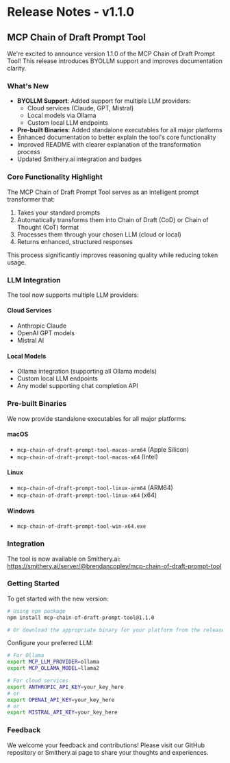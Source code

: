 # Release Notes - v1.1.0

## MCP Chain of Draft Prompt Tool

We're excited to announce version 1.1.0 of the MCP Chain of Draft Prompt Tool! This release introduces BYOLLM support and improves documentation clarity.

### What's New

- **BYOLLM Support**: Added support for multiple LLM providers:
  - Cloud services (Claude, GPT, Mistral)
  - Local models via Ollama
  - Custom local LLM endpoints
- **Pre-built Binaries**: Added standalone executables for all major platforms
- Enhanced documentation to better explain the tool's core functionality
- Improved README with clearer explanation of the transformation process
- Updated Smithery.ai integration and badges

### Core Functionality Highlight

The MCP Chain of Draft Prompt Tool serves as an intelligent prompt transformer that:

1. Takes your standard prompts
2. Automatically transforms them into Chain of Draft (CoD) or Chain of Thought (CoT) format
3. Processes them through your chosen LLM (cloud or local)
4. Returns enhanced, structured responses

This process significantly improves reasoning quality while reducing token usage.

### LLM Integration

The tool now supports multiple LLM providers:

#### Cloud Services
- Anthropic Claude
- OpenAI GPT models
- Mistral AI

#### Local Models
- Ollama integration (supporting all Ollama models)
- Custom local LLM endpoints
- Any model supporting chat completion API

### Pre-built Binaries

We now provide standalone executables for all major platforms:

#### macOS
- `mcp-chain-of-draft-prompt-tool-macos-arm64` (Apple Silicon)
- `mcp-chain-of-draft-prompt-tool-macos-x64` (Intel)

#### Linux
- `mcp-chain-of-draft-prompt-tool-linux-arm64` (ARM64)
- `mcp-chain-of-draft-prompt-tool-linux-x64` (x64)

#### Windows
- `mcp-chain-of-draft-prompt-tool-win-x64.exe`

### Integration

The tool is now available on Smithery.ai:
https://smithery.ai/server/@brendancopley/mcp-chain-of-draft-prompt-tool

### Getting Started

To get started with the new version:

```bash
# Using npm package
npm install mcp-chain-of-draft-prompt-tool@1.1.0

# Or download the appropriate binary for your platform from the releases page
```

Configure your preferred LLM:

```bash
# For Ollama
export MCP_LLM_PROVIDER=ollama
export MCP_OLLAMA_MODEL=llama2

# For cloud services
export ANTHROPIC_API_KEY=your_key_here
# or
export OPENAI_API_KEY=your_key_here
# or
export MISTRAL_API_KEY=your_key_here
```

### Feedback

We welcome your feedback and contributions! Please visit our GitHub repository or Smithery.ai page to share your thoughts and experiences. 